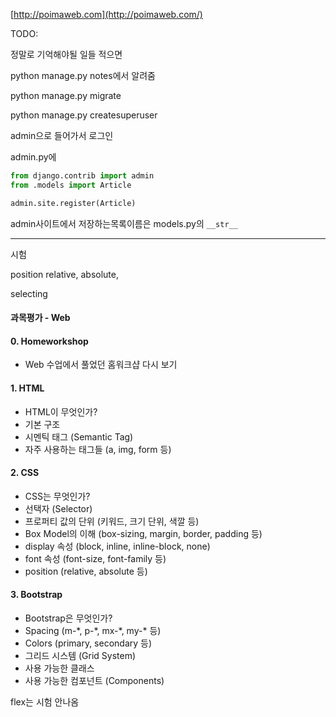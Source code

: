 [http://poimaweb.com](http://poimaweb.com/)



TODO:

정말로 기억해야될 일들 적으면

python manage.py notes에서 알려줌



python manage.py migrate

python manage.py createsuperuser

admin으로 들어가서 로그인

admin.py에

```python
from django.contrib import admin
from .models import Article

admin.site.register(Article)
```

admin사이트에서 저장하는목록이름은 models.py의 `__str__`





---

시험

position relative, absolute,

selecting



#### 과목평가 - Web

#### 0. Homeworkshop

* Web 수업에서 풀었던 홈워크샵 다시 보기

#### 1. HTML

- HTML이 무엇인가?
- 기본 구조
- 시멘틱 태그 (Semantic Tag)
- 자주 사용하는 태그들 (a, img, form 등)

#### 2. CSS

- CSS는 무엇인가?
- 선택자 (Selector)
- 프로퍼티 값의 단위 (키워드, 크기 단위, 색깔 등)
- Box Model의 이해 (box-sizing, margin, border, padding 등)
- display 속성 (block, inline, inline-block, none)
- font 속성 (font-size, font-family 등)
- position (relative, absolute 등)

#### 3. Bootstrap

- Bootstrap은 무엇인가?
- Spacing (m-\*, p-\*, mx-\*, my-\* 등)
- Colors (primary, secondary 등)
- 그리드 시스템 (Grid System)
- 사용 가능한 클래스
- 사용 가능한 컴포넌트 (Components) 



flex는 시험 안나옴

